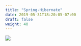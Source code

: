 ```yaml
---
title: "Spring-Hibernate"
date: 2019-05-31T18:20:05-07:00
draft: false
weight: 40
---
```


![](/images/spring-logo.png)
